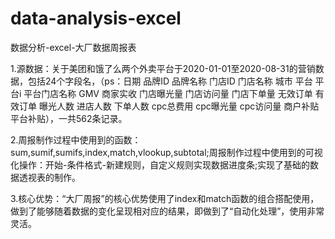 # data-analysis-excel
数据分析-excel-大厂数据周报表

1.源数据：关于美团和饿了么两个外卖平台于2020-01-01至2020-08-31的营销数据，包括24个字段名，（ps：日期	品牌ID	品牌名称	门店ID	门店名称	城市	平台	平台i	平台门店名称	GMV	商家实收	门店曝光量	门店访问量
门店下单量	无效订单	有效订单	曝光人数	进店人数	下单人数	cpc总费用	cpc曝光量	cpc访问量	商户补贴	平台补贴），一共562条记录。

2.周报制作过程中使用到的函数：sum,sumif,sumifs,index,match,vlookup,subtotal;周报制作过程中使用到的可视化操作：开始-条件格式-新建规则，自定义规则实现数据进度条;实现了基础的数据透视表的制作。

3.核心优势：“大厂周报”的核心优势使用了index和match函数的组合搭配使用，做到了能够随着数据的变化呈现相对应的结果，即做到了“自动化处理”，使用非常灵活。
